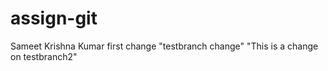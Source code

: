 # assign-git
Sameet Krishna Kumar
first change
"testbranch change"
"This is a change on testbranch2"
